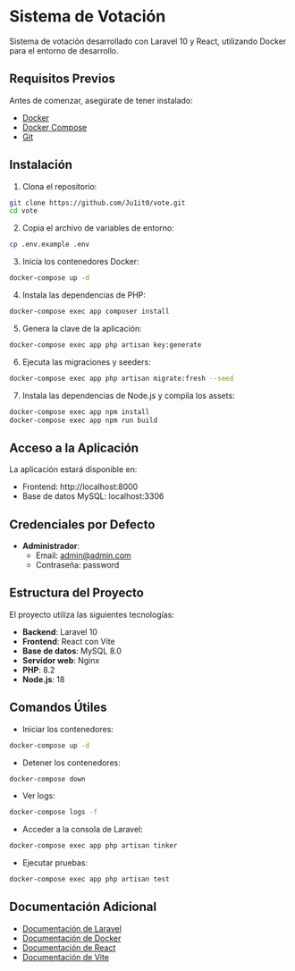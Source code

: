 # Sistema de Votación

Sistema de votación desarrollado con Laravel 10 y React, utilizando Docker para el entorno de desarrollo.

## Requisitos Previos

Antes de comenzar, asegúrate de tener instalado:

- [Docker](https://docs.docker.com/get-docker/)
- [Docker Compose](https://docs.docker.com/compose/install/)
- [Git](https://git-scm.com/downloads)

## Instalación

1. Clona el repositorio:
```bash
git clone https://github.com/Ju1it0/vote.git
cd vote
```

2. Copia el archivo de variables de entorno:
```bash
cp .env.example .env
```

3. Inicia los contenedores Docker:
```bash
docker-compose up -d
```

4. Instala las dependencias de PHP:
```bash
docker-compose exec app composer install
```

5. Genera la clave de la aplicación:
```bash
docker-compose exec app php artisan key:generate
```

6. Ejecuta las migraciones y seeders:
```bash
docker-compose exec app php artisan migrate:fresh --seed
```

7. Instala las dependencias de Node.js y compila los assets:
```bash
docker-compose exec app npm install
docker-compose exec app npm run build
```

## Acceso a la Aplicación

La aplicación estará disponible en:
- Frontend: http://localhost:8000
- Base de datos MySQL: localhost:3306

## Credenciales por Defecto

- **Administrador**:
  - Email: admin@admin.com
  - Contraseña: password

## Estructura del Proyecto

El proyecto utiliza las siguientes tecnologías:

- **Backend**: Laravel 10
- **Frontend**: React con Vite
- **Base de datos**: MySQL 8.0
- **Servidor web**: Nginx
- **PHP**: 8.2
- **Node.js**: 18

## Comandos Útiles

- Iniciar los contenedores:
```bash
docker-compose up -d
```

- Detener los contenedores:
```bash
docker-compose down
```

- Ver logs:
```bash
docker-compose logs -f
```

- Acceder a la consola de Laravel:
```bash
docker-compose exec app php artisan tinker
```

- Ejecutar pruebas:
```bash
docker-compose exec app php artisan test
```

## Documentación Adicional

- [Documentación de Laravel](https://laravel.com/docs)
- [Documentación de Docker](https://docs.docker.com/)
- [Documentación de React](https://reactjs.org/docs)
- [Documentación de Vite](https://vitejs.dev/guide/)
